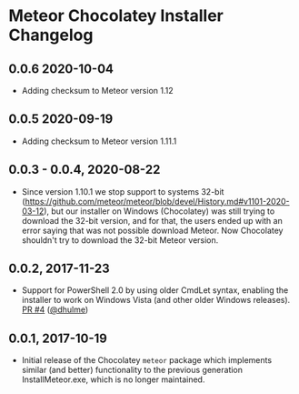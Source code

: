 # Meteor Chocolatey Installer Changelog

## 0.0.6 2020-10-04

* Adding checksum to Meteor version 1.12

## 0.0.5 2020-09-19

* Adding checksum to Meteor version 1.11.1

## 0.0.3 - 0.0.4, 2020-08-22

* Since version 1.10.1 we stop support to systems 32-bit (https://github.com/meteor/meteor/blob/devel/History.md#v1101-2020-03-12), but our installer on Windows (Chocolatey) was still trying to download the 32-bit version, and for that, the users ended up with an error saying that was not possible download Meteor. Now Chocolatey shouldn't try to download the 32-bit Meteor version.

## 0.0.2, 2017-11-23

* Support for PowerShell 2.0 by using older CmdLet syntax, enabling the
  installer to work on Windows Vista (and other older Windows releases).
  [PR #4](https://github.com/meteor/meteor-chocolatey-installer/pull/4)
  ([@dhulme](https://github.com/dhulme))

## 0.0.1, 2017-10-19

* Initial release of the Chocolatey `meteor` package which
  implements similar (and better) functionality to the previous
  generation InstallMeteor.exe, which is no longer maintained.
